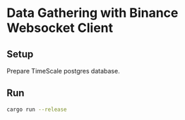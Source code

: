 # Data Gathering with Binance Websocket Client

## Setup

Prepare TimeScale postgres database.

## Run

```bash
cargo run --release
```